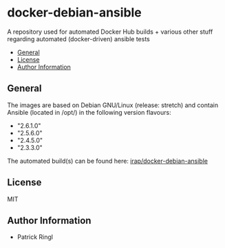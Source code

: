 # docker-debian-ansible

A repository used for automated Docker Hub builds + various other stuff regarding automated (docker-driven) ansible tests

<!-- toc -->

- [General](#general)
- [License](#license)
- [Author Information](#author-information)

<!-- tocstop -->

## General

The images are based on Debian GNU/Linux (release: stretch) and contain Ansible (located in /opt/) in the following version flavours:
  - "2.6.1.0"
  - "2.5.6.0"
  - "2.4.5.0"
  - "2.3.3.0"

The automated build(s) can be found here: [irap/docker-debian-ansible](https://hub.docker.com/r/irap/docker-debian-ansible/)

## License

MIT

## Author Information

* Patrick Ringl
